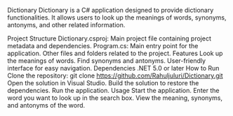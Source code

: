 Dictionary
Dictionary is a C# application designed to provide dictionary functionalities. It allows users to look up the meanings of words, synonyms, antonyms, and other related information.

Project Structure
Dictionary.csproj: Main project file containing project metadata and dependencies.
Program.cs: Main entry point for the application.
Other files and folders related to the project.
Features
Look up the meanings of words.
Find synonyms and antonyms.
User-friendly interface for easy navigation.
Dependencies
.NET 5.0 or later
How to Run
Clone the repository:
git clone https://github.com/Rahuljuluri/Dictionary.git
Open the solution in Visual Studio.
Build the solution to restore the dependencies.
Run the application.
Usage
Start the application.
Enter the word you want to look up in the search box.
View the meaning, synonyms, and antonyms of the word.
